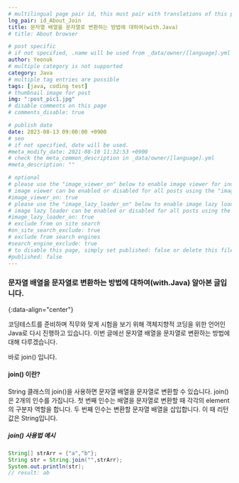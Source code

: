 ```yaml
---
# multilingual page pair id, this must pair with translations of this page. (This name must be unique)
lng_pair: id_About_Join
title: 문자열 배열을 문자열로 변환하는 방법에 대하여(with.Java)
# title: About browser

# post specific
# if not specified, .name will be used from _data/owner/[language].yml
author: Yeonuk
# multiple category is not supported
category: Java
# multiple tag entries are possible
tags: [java, coding test]
# thumbnail image for post
img: ":post_pic1.jpg"
# disable comments on this page
# comments_disable: true

# publish date
date: 2023-08-13 09:00:00 +0900
# seo
# if not specified, date will be used.
#meta_modify_date: 2021-08-10 11:32:53 +0900
# check the meta_common_description in _data/owner/[language].yml
#meta_description: ""

# optional
# please use the "image_viewer_on" below to enable image viewer for individual pages or posts (_posts/ or [language]/_posts folders).
# image viewer can be enabled or disabled for all posts using the "image_viewer_posts: true" setting in _data/conf/main.yml.
#image_viewer_on: true
# please use the "image_lazy_loader_on" below to enable image lazy loader for individual pages or posts (_posts/ or [language]/_posts folders).
# image lazy loader can be enabled or disabled for all posts using the "image_lazy_loader_posts: true" setting in _data/conf/main.yml.
#image_lazy_loader_on: true
# exclude from on site search
#on_site_search_exclude: true
# exclude from search engines
#search_engine_exclude: true
# to disable this page, simply set published: false or delete this file
#published: false
---
```


<!-- outline-start -->

### 문자열 배열을 문자열로 변환하는 방법에 대하여(with.Java) 알아본 글입니다.

{:data-align="center"}

<!-- outline-end -->

코딩테스트를 준비하며 직무와 맞게 시험을 보기 위해 객체지향적 코딩을 위한 언어인 Java로 다시 진행하고 있습니다.
이번 글에선 문자열 배열을 문자열로 변환하는 방법에 대해 다루겠습니다.

바로 join() 입니다.

#### join() 이란?

String 클래스의 join()을 사용하면 문자열 배열을 문자열로 변환할 수 있습니다.
join()은 2개의 인수를 가집니다. 첫 번째 인수는 배열을 문자열로 변환할 때 각각의 element의 구분자 역할을 합니다. 두 번째 인수는 변환할 문자열 배열을 삽입합니다.
이 때 리턴 값은 String입니다.

##### join() 사용법 예시

```java
String[] strArr = {"a","b"};
String str = String.join("",strArr);
System.out.println(str);
// result: ab
```
